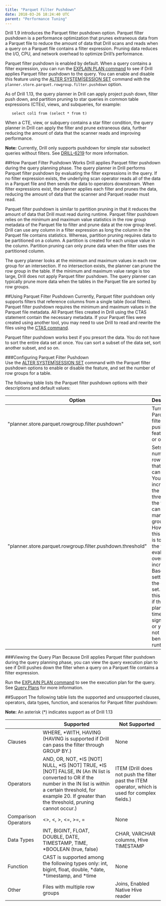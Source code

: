 ```yaml
---
title: "Parquet Filter Pushdown"
date: 2018-03-26 18:24:40 UTC
parent: "Performance Tuning"
---
```


Drill 1.9 introduces the Parquet filter pushdown option. Parquet filter pushdown is a performance optimization that prunes extraneous data from a Parquet file to reduce the amount of data that Drill scans and reads when a query on a Parquet file contains a filter expression. Pruning data reduces the I/O, CPU, and network overhead to optimize Drill’s performance.
 
Parquet filter pushdown is enabled by default. When a query contains a filter expression, you can run the [EXPLAIN PLAN command]({{site.baseurl}}/docs/explain-commands/) to see if Drill applies Parquet filter pushdown to the query. You can enable and disable this feature using the [ALTER SYSTEM|SESSION SET]({{site.baseurl}}/docs/alter-system/) command with the `planner.store.parquet.rowgroup.filter.pushdown` option.  

As of Drill 1.13, the query planner in Drill can apply project push down, filter push down, and partition pruning to star queries in common table expressions (CTEs), views, and subqueries, for example:  
  
       select col1 from (select * from t)  

When a CTE, view, or subquery contains a star filter condition, the query planner in Drill can apply the filter and prune extraneous data, further reducing the amount of data that the scanner reads and improving performance. 
 
**Note:** Currently, Drill only supports pushdown for simple star subselect queries without filters. See [DRILL-6219](https://www.google.com/url?q=https://issues.apache.org/jira/browse/DRILL-6219&sa=D&ust=1522084453671000&usg=AFQjCNFXp-nWMRXzM466BSRFlV3F63_ZYA) for more information.  

##How Parquet Filter Pushdown Works
Drill applies Parquet filter pushdown during the query planning phase. The query planner in Drill performs Parquet filter pushdown by evaluating the filter expressions in the query. If no filter expression exists, the underlying scan operator reads all of the data in a Parquet file and then sends the data to operators downstream. When filter expressions exist, the planner applies each filter and prunes the data, reducing the amount of data that the scanner and Parquet reader must read.
 
Parquet filter pushdown is similar to partition pruning in that it reduces the amount of data that Drill must read during runtime. Parquet filter pushdown relies on the minimum and maximum value statistics in the row group metadata of the Parquet file to filter and prune data at the row group level. Drill can use any column in a filter expression as long the column in the Parquet file contains statistics. Whereas, partition pruning requires data to be partitioned on a column. A partition is created for each unique value in the column. Partition pruning can only prune data when the filter uses the partitioned column.  
 
The query planner looks at the minimum and maximum values in each row group for an intersection. If no intersection exists, the planner can prune the row group in the table. If the minimum and maximum value range is too large, Drill does not apply Parquet filter pushdown. The query planner can typically prune more data when the tables in the Parquet file are sorted by row groups.  

##Using Parquet Filter Pushdown
Currently, Parquet filter pushdown only supports filters that reference columns from a single table (local filters). Parquet filter pushdown requires the minimum and maximum values in the Parquet file metadata. All Parquet files created in Drill using the CTAS statement contain the necessary metadata. If your Parquet files were created using another tool, you may need to use Drill to read and rewrite the files using the [CTAS command]({{site.baseurl}}/docs/create-table-as-ctas-command/).
 
Parquet filter pushdown works best if you presort the data. You do not have to sort the entire data set at once. You can sort a subset of the data set, sort another subset, and so on. 

###Configuring Parquet Filter Pushdown  
Use the [ALTER SYSTEM|SESSION SET]({{site.baseurl}}/docs/alter-system/) command with the Parquet filter pushdown options to enable or disable the feature, and set the number of row groups for a table.  

The following table lists the Parquet filter pushdown options with their descriptions and default values:  

|       Option                                               | Description                                                                                                                                                                                                                                                                                                                                                | Default   |
|------------------------------------------------------------|------------------------------------------------------------------------------------------------------------------------------------------------------------------------------------------------------------------------------------------------------------------------------------------------------------------------------------------------------------|-----------|
| "planner.store.parquet.rowgroup.filter.pushdown"           | Turns the Parquet filter pushdown feature on or   off.                                                                                                                                                                                                                                                                                                     | TRUE      |
| "planner.store.parquet.rowgroup.filter.pushdown.threshold" | Sets the number of row groups that a table can   have. You can increase the threshold if the filter can prune many row groups.   However, if this setting is too high, the filter evaluation overhead   increases. Base this setting on the data set. Reduce this setting if the   planning time is significant, or you do not see any benefit at runtime. | 10,000    |  

###Viewing the Query Plan
Because Drill applies Parquet filter pushdown during the query planning phase, you can view the query execution plan to see if Drill pushes down the filter when a query on a Parquet file contains a filter expression.
 
Run the [EXPLAIN PLAN command]({{site.baseurl}}/docs/explain-commands/) to see the execution plan for the query. See [Query Plans]({{site.baseurl}}/docs/query-plans/) for more information. 

##Support 
The following table lists the supported and unsupported clauses, operators, data types, function, and scenarios for Parquet filter pushdown:  

**Note:** An asterisk (*) indicates support as of Drill 1.13  

|                        | Supported                                                                                                                                                                                                                                | Not Supported                                                                                      |
|------------------------|------------------------------------------------------------------------------------------------------------------------------------------------------------------------------------------------------------------------------------------|----------------------------------------------------------------------------------------------------|
| Clauses                | WHERE, *WITH, HAVING (HAVING is   supported if Drill can pass the filter through GROUP BY.)                                                                                                                                              | None                                                                                               |
| Operators              | AND, OR, NOT, *IS [NOT] NULL, *IS   [NOT] TRUE, *IS [NOT] FALSE, IN (An IN list is converted to OR if the number   in the IN list is within a certain threshold, for example 20. If greater than   the threshold, pruning cannot occur.) | ITEM (Drill does not push the filter   past the ITEM operator, which is used for complex fields.)  |
| Comparison   Operators | <>, <, >, <=, >=, =                                                                                                                                                                                                                      | None                                                                                               |
| Data   Types           | INT, BIGINT, FLOAT, DOUBLE, DATE,   TIMESTAMP, TIME, *BOOLEAN (true, false)                                                                                                                                                              | CHAR, VARCHAR columns, Hive TIMESTAMP                                                              |
| Function               | CAST is supported among the following   types only: int, bigint, float, double, *date, *timestamp, and *time                                                                                                                             | None                                                                                               |
| Other                  | Files with multiple row groups                                                                                                                                                                                                           | Joins, Enabled Native Hive reader                                                                  |